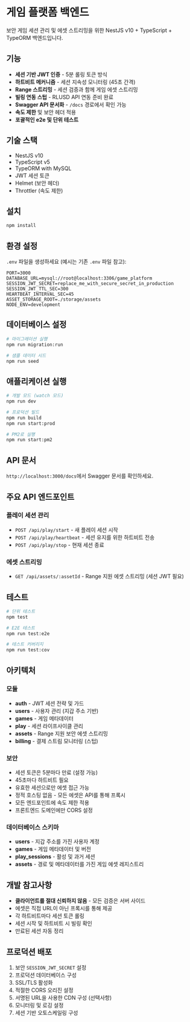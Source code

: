 # 게임 플랫폼 백엔드

보안 게임 세션 관리 및 에셋 스트리밍을 위한 NestJS v10 + TypeScript + TypeORM 백엔드입니다.

## 기능

- **세션 기반 JWT 인증** - 5분 롤링 토큰 방식
- **하트비트 메커니즘** - 세션 지속성 모니터링 (45초 간격)
- **Range 스트리밍** - 세션 검증과 함께 게임 에셋 스트리밍
- **빌링 연동 스텁** - RLUSD API 연동 준비 완료
- **Swagger API 문서화** - `/docs` 경로에서 확인 가능
- **속도 제한** 및 보안 헤더 적용
- **포괄적인 e2e 및 단위 테스트**

## 기술 스택

- NestJS v10
- TypeScript v5
- TypeORM with MySQL
- JWT 세션 토큰
- Helmet (보안 헤더)
- Throttler (속도 제한)

## 설치

```bash
npm install
```

## 환경 설정

`.env` 파일을 생성하세요 (예시는 기존 `.env` 파일 참고):

```env
PORT=3000
DATABASE_URL=mysql://root@localhost:3306/game_platform
SESSION_JWT_SECRET=replace_me_with_secure_secret_in_production
SESSION_JWT_TTL_SEC=300
HEARTBEAT_INTERVAL_SEC=45
ASSET_STORAGE_ROOT=./storage/assets
NODE_ENV=development
```

## 데이터베이스 설정

```bash
# 마이그레이션 실행
npm run migration:run

# 샘플 데이터 시드
npm run seed
```

## 애플리케이션 실행

```bash
# 개발 모드 (watch 모드)
npm run dev

# 프로덕션 빌드
npm run build
npm run start:prod

# PM2로 실행
npm run start:pm2
```

## API 문서

`http://localhost:3000/docs`에서 Swagger 문서를 확인하세요.

## 주요 API 엔드포인트

### 플레이 세션 관리

- `POST /api/play/start` - 새 플레이 세션 시작
- `POST /api/play/heartbeat` - 세션 유지를 위한 하트비트 전송
- `POST /api/play/stop` - 현재 세션 종료

### 에셋 스트리밍

- `GET /api/assets/:assetId` - Range 지원 에셋 스트리밍 (세션 JWT 필요)

## 테스트

```bash
# 단위 테스트
npm test

# E2E 테스트
npm run test:e2e

# 테스트 커버리지
npm run test:cov
```

## 아키텍처

### 모듈

- **auth** - JWT 세션 전략 및 가드
- **users** - 사용자 관리 (지갑 주소 기반)
- **games** - 게임 메타데이터
- **play** - 세션 라이프사이클 관리
- **assets** - Range 지원 보안 에셋 스트리밍
- **billing** - 결제 스트림 모니터링 (스텁)

### 보안

- 세션 토큰은 5분마다 만료 (설정 가능)
- 45초마다 하트비트 필요
- 유효한 세션으로만 에셋 접근 가능
- 정적 호스팅 없음 - 모든 에셋은 API를 통해 프록시
- 모든 엔드포인트에 속도 제한 적용
- 프론트엔드 도메인에만 CORS 설정

### 데이터베이스 스키마

- **users** - 지갑 주소를 가진 사용자 계정
- **games** - 게임 메타데이터 및 버전
- **play_sessions** - 활성 및 과거 세션
- **assets** - 경로 및 메타데이터를 가진 게임 에셋 레지스트리

## 개발 참고사항

- **클라이언트를 절대 신뢰하지 않음** - 모든 검증은 서버 사이드
- 에셋은 직접 URL이 아닌 프록시를 통해 제공
- 각 하트비트마다 세션 토큰 롤링
- 세션 시작 및 하트비트 시 빌링 확인
- 만료된 세션 자동 정리

## 프로덕션 배포

1. 보안 `SESSION_JWT_SECRET` 설정
2. 프로덕션 데이터베이스 구성
3. SSL/TLS 활성화
4. 적절한 CORS 오리진 설정
5. 서명된 URL을 사용한 CDN 구성 (선택사항)
6. 모니터링 및 로깅 설정
7. 세션 기반 오토스케일링 구성
